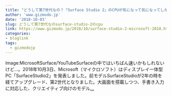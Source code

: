```yaml
---
title: "どうして第7世代なの？「Surface Studio 2」のCPUが気になって気になってしかたがない。"
author: 'www.gizmodo.jp'
date: '2018-10-03'
slug: どうして第7世代なのsurface-studio-2のcpu
link: https://www.gizmodo.jp/2018/10/surface-studio-2-microsoft-2018.html
categories:
- bloglink
tags:
  - gizmodojp
---
```


Image:MicrosoftSurface/YouTubeSurfaceの中ではいちばん速いかもしれないけど…。2018年10月3日、Microsoft（マイクロソフト）はディスプレイ一体型PC「SurfaceStudio2」を発表しました。前モデルSurfaceStudioが2年の時を経てアップグレード、第2世代となりました。大画面を搭載しつつ、手書き入力に対応した、クリエイティブ向けのモデル[... <i class="fas fa-external-link-alt"></i>](https://www.gizmodo.jp/2018/10/surface-studio-2-microsoft-2018.html)

